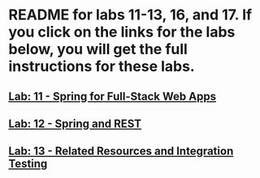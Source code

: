 # README for labs 11-13, 16, and 17. If you click on the links for the labs below, you will get the full instructions for these labs.

## [Lab: 11 - Spring for Full-Stack Web Apps](readme/lab-11.md)

## [Lab: 12 - Spring and REST](readme/lab-12.md)

## [Lab: 13 - Related Resources and Integration Testing](readme/lab-13.md)